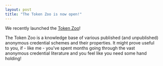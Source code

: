 ```yaml
---
layout: post
title: "The Token Zoo is now open!"
---
```

We recently launched the [Token Zoo](https://tokenzoo.github.io/)!

The Token Zoo is a knowledge base of various published (and unpublished)
anonymous credential schemes and their properties. It might prove useful to
you, if - like me - you've spent months going through the vast anonymous
credential literature and you feel like you need some hand holding!
